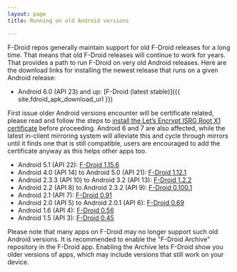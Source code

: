 ```yaml
---
layout: page
title: Running on old Android versions

---
```


F-Droid repos generally maintain support for old F-Droid releases for a long time.  That means that old F-Droid releases will continue to work for years. That provides a path to run F-Droid on very old Android releases. Here are the download links for installing the newest release that runs on a given Android release:

* Android 6.0 (API 23) and up: [F-Droid (latest stable)]({{ site.fdroid_apk_download_url }})

First issue older Android versions encounter will be certificate related, please read and follow the steps to [install the Let’s Encrypt ISRG Root X1 certificate](https://www.stoutner.com/lets-encrypt-isrg-root-x1-and-privacy-browser/) before proceeding. Android 6 and 7 are also affected, while the latest in-client mirroring system will alleviate this and cycle through mirrors until it finds one that is still compatible, users are encouraged to add the certificate anyway as this helps other apps too.

* Android 5.1 (API 22): [F-Droid 1.15.6](https://f-droid.org/archive/org.fdroid.fdroid_1015056.apk)
* Android 4.0 (API 14) to Android 5.0 (API 21): [F-Droid 1.12.1](https://f-droid.org/archive/org.fdroid.fdroid_1012051.apk)
* Android 2.3.3 (API 10) to Android 3.2 (API 13): [F-Droid 1.2.2](https://f-droid.org/archive/org.fdroid.fdroid_1002052.apk)
* Android 2.2 (API 8) to Android 2.3.2 (API 9): [F-Droid 0.100.1](https://f-droid.org/archive/org.fdroid.fdroid_100150.apk)
* Android 2.1 (API 7): [F-Droid 0.91](https://f-droid.org/archive/org.fdroid.fdroid_910.apk)
* Android 2.0 (API 5) to Android 2.0.1 (API 6): [F-Droid 0.69](https://f-droid.org/archive/org.fdroid.fdroid_690.apk)
* Android 1.6 (API 4): [F-Droid 0.56](https://f-droid.org/archive/org.fdroid.fdroid_560.apk)
* Android 1.5 (API 3): [F-Droid 0.45](https://f-droid.org/archive/org.fdroid.fdroid_45.apk)

Please note that many apps on F-Droid may no longer support such old Android versions. It is recommended to enable the "F-Droid Archive" repository in the F-Droid app. Enabling the Archive lets F-Droid show you older versions of apps, which may include versions that still work on your device.
